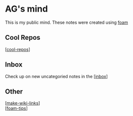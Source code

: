 # AG's mind

This is my public mind. These notes were created using [foam](https://foambubble.github.io/foam/)

## Cool Repos

[[cool-repos]]

## Inbox

Check up on new uncategoried notes in the [[inbox]]

## Other

[[make-wiki-links]]  
[[foam-tips]]

[//begin]: # "Autogenerated link references for markdown compatibility"
[inbox]: inbox "Inbox"
[foam-tips]: foam-tips "Foam tips"
[todo]: todo "Todo"
[cool-repos]: cool-repos "Cool Repos"
[make-wiki-links]: make-wiki-links "make-wiki-links"
[//end]: # "Autogenerated link references"
